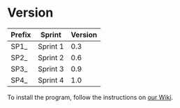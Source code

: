 # Version

| Prefix | Sprint   | Version |
| ---- | -------- | ------- |
| SP1_ | Sprint 1 | 0.3     |
| SP2_ | Sprint 2 | 0.6     |
| SP3_ | Sprint 3 | 0.9     |
| SP4_ | Sprint 4 | 1.0     |

To install the program, follow the instructions on [our Wiki](https://github.com/LouisRichard/GameLibrary/wiki/Installation-guide).

